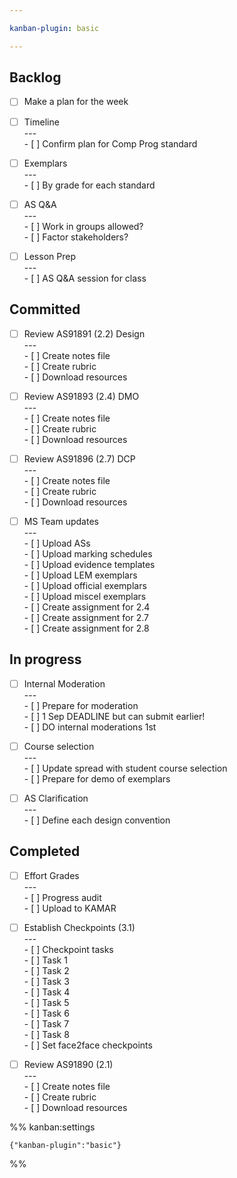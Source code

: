 ```yaml
---

kanban-plugin: basic

---
```


## Backlog

- [ ] Make a plan for the week
- [ ] Timeline<br>---<br>- [ ] Confirm plan for Comp Prog standard
- [ ] Exemplars<br>---<br>- [ ] By grade for each standard
- [ ] AS Q&A<br>---<br>- [ ] Work in groups allowed?<br>- [ ] Factor stakeholders?
- [ ] Lesson Prep<br>---<br>- [ ] AS Q&A session for class


## Committed

- [ ] Review AS91891 (2.2) Design<br>---<br>- [ ] Create notes file<br>- [ ] Create rubric<br>- [ ] Download resources
- [ ] Review AS91893 (2.4) DMO<br>---<br>- [ ] Create notes file<br>- [ ] Create rubric<br>- [ ] Download resources
- [ ] Review AS91896 (2.7) DCP<br>---<br>- [ ] Create notes file<br>- [ ] Create rubric<br>- [ ] Download resources
- [ ] MS Team updates<br>---<br>- [ ] Upload ASs<br>- [ ] Upload marking schedules<br>- [ ] Upload evidence templates<br>- [ ] Upload LEM exemplars<br>- [ ] Upload official exemplars<br>- [ ] Upload miscel exemplars<br>- [ ] Create assignment for 2.4<br>- [ ] Create assignment for 2.7<br>- [ ] Create assignment for 2.8


## In progress

- [ ] Internal Moderation<br>---<br>- [ ] Prepare for moderation<br>- [ ] 1 Sep DEADLINE but can submit earlier!<br>- [ ] DO internal moderations 1st
- [ ] Course selection<br>---<br>- [ ] Update spread with student course selection<br>- [ ] Prepare for demo of exemplars
- [ ] AS Clarification<br>---<br>- [ ] Define each design convention


## Completed

- [ ] Effort Grades<br>---<br>- [ ] Progress audit<br>- [ ] Upload to KAMAR
- [ ] Establish Checkpoints (3.1)<br>---<br>- [ ] Checkpoint tasks<br>- [ ] Task 1<br>- [ ] Task 2<br>- [ ] Task 3<br>- [ ] Task 4<br>- [ ] Task 5<br>- [ ] Task 6<br>- [ ] Task 7<br>- [ ] Task 8<br>- [ ] Set face2face checkpoints
- [ ] Review AS91890 (2.1)<br>---<br>- [ ] Create notes file<br>- [ ] Create rubric<br>- [ ] Download resources




%% kanban:settings
```
{"kanban-plugin":"basic"}
```
%%